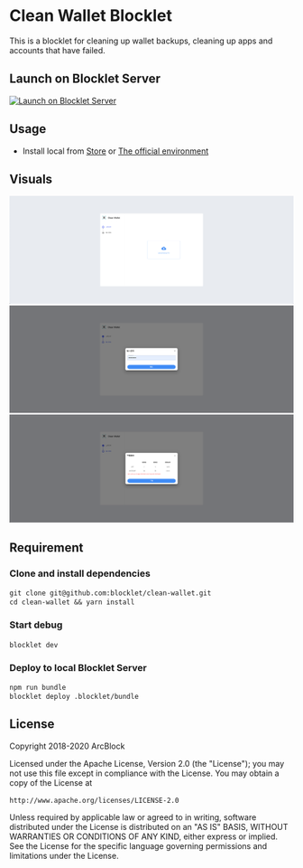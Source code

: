 # Clean Wallet Blocklet

This is a blocklet for cleaning up wallet backups, cleaning up apps and accounts that have failed.

## Launch on Blocklet Server

[![Launch on Blocklet Server](https://assets.arcblock.io/icons/launch_on_blocklet_server.svg)](https://install.arcblock.io/?action=blocklet-install&meta_url=https%3A%2F%2Fgithub.com%2Fblocklet%2Fclean-wallet%2Freleases%2Fdownload%2Fv1.2.0%2Fblocklet.json)

## Usage

- Install local from [Store](https://store.blocklet.dev/) or [The official environment](https://clean-wallet-web-jvx-18-180-145-193.ip.abtnet.io/)

## Visuals

![upload page](./screenshots/upload.png)
![password page](./screenshots/password.png)
![download page](./screenshots/download.png)

## Requirement

### Clone and install dependencies

```shell
git clone git@github.com:blocklet/clean-wallet.git
cd clean-wallet && yarn install
```

### Start debug

```shell
blocklet dev
```

### Deploy to local Blocklet Server

```shell
npm run bundle
blocklet deploy .blocklet/bundle
```

## License

Copyright 2018-2020 ArcBlock

Licensed under the Apache License, Version 2.0 (the "License");
you may not use this file except in compliance with the License.
You may obtain a copy of the License at

    http://www.apache.org/licenses/LICENSE-2.0

Unless required by applicable law or agreed to in writing, software
distributed under the License is distributed on an "AS IS" BASIS,
WITHOUT WARRANTIES OR CONDITIONS OF ANY KIND, either express or implied.
See the License for the specific language governing permissions and
limitations under the License.
